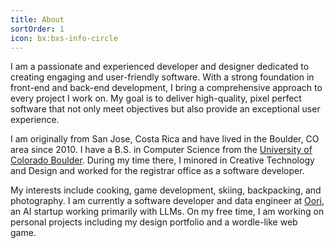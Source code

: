 ```yaml
---
title: About
sortOrder: 1
icon: bx:bxs-info-circle
---
```

I am a passionate and experienced developer and designer dedicated to creating engaging and user-friendly software. With a strong foundation in front-end and back-end development, I bring a comprehensive approach to every project I work on. My goal is to deliver high-quality, pixel perfect software that not only meet objectives but also provide an exceptional user experience.

I am originally from San Jose, Costa Rica and have lived in the Boulder, CO area since 2010. I have a B.S. in Computer Science from the [University of Colorado Boulder](https://www.cu.edu/). During my time there, I minored in Creative Technology and Design and worked for the registrar office as a software developer.

My interests include cooking, game development, skiing, backpacking, and photography. I am currently a software developer and data engineer at [Oori](https://oori.dev), an AI startup working primarily with LLMs. On my free time, I am working on personal projects including my design portfolio and a wordle-like web game.
